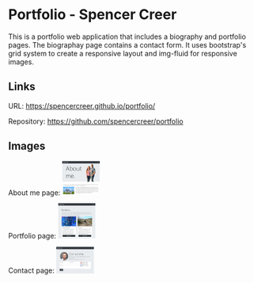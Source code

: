 # Portfolio - Spencer Creer

This is a portfolio web application that includes a biography and portfolio pages. The biographay page contains a contact form. It uses bootstrap's grid system to create a responsive layout and img-fluid for responsive images.

## Links

URL: https://spencercreer.github.io/portfolio/

Repository: https://github.com/spencercreer/portfolio

## Images

About me page: 
<img src="assets/about-me-page.PNG" alt="About me page" width= 15% height= 15%> 

Portfolio page: 
<img src="assets/portfolio-page.PNG" alt="Portfolio page" width= 15% height= 15%>

Contact page: 
<img src="assets/contact-page.PNG" alt="Contact page" width= 15% height= 15%> 

